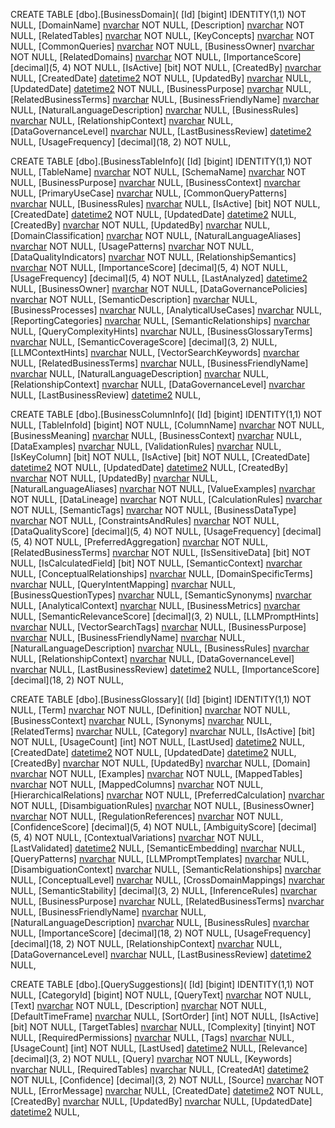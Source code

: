 CREATE TABLE [dbo].[BusinessDomain](
	[Id] [bigint] IDENTITY(1,1) NOT NULL,
	[DomainName] [nvarchar](200) NOT NULL,
	[Description] [nvarchar](1000) NOT NULL,
	[RelatedTables] [nvarchar](2000) NOT NULL,
	[KeyConcepts] [nvarchar](2000) NOT NULL,
	[CommonQueries] [nvarchar](1000) NOT NULL,
	[BusinessOwner] [nvarchar](500) NOT NULL,
	[RelatedDomains] [nvarchar](1000) NOT NULL,
	[ImportanceScore] [decimal](5, 4) NOT NULL,
	[IsActive] [bit] NOT NULL,
	[CreatedBy] [nvarchar](max) NULL,
	[CreatedDate] [datetime2](7) NOT NULL,
	[UpdatedBy] [nvarchar](max) NULL,
	[UpdatedDate] [datetime2](7) NOT NULL,
	[BusinessPurpose] [nvarchar](max) NULL,
	[RelatedBusinessTerms] [nvarchar](max) NULL,
	[BusinessFriendlyName] [nvarchar](max) NULL,
	[NaturalLanguageDescription] [nvarchar](max) NULL,
	[BusinessRules] [nvarchar](max) NULL,
	[RelationshipContext] [nvarchar](max) NULL,
	[DataGovernanceLevel] [nvarchar](max) NULL,
	[LastBusinessReview] [datetime2](7) NULL,
	[UsageFrequency] [decimal](18, 2) NOT NULL,

CREATE TABLE [dbo].[BusinessTableInfo](
	[Id] [bigint] IDENTITY(1,1) NOT NULL,
	[TableName] [nvarchar](128) NOT NULL,
	[SchemaName] [nvarchar](128) NOT NULL,
	[BusinessPurpose] [nvarchar](500) NULL,
	[BusinessContext] [nvarchar](2000) NULL,
	[PrimaryUseCase] [nvarchar](500) NULL,
	[CommonQueryPatterns] [nvarchar](4000) NULL,
	[BusinessRules] [nvarchar](2000) NULL,
	[IsActive] [bit] NOT NULL,
	[CreatedDate] [datetime2](7) NOT NULL,
	[UpdatedDate] [datetime2](7) NULL,
	[CreatedBy] [nvarchar](256) NOT NULL,
	[UpdatedBy] [nvarchar](256) NULL,
	[DomainClassification] [nvarchar](1000) NOT NULL,
	[NaturalLanguageAliases] [nvarchar](2000) NOT NULL,
	[UsagePatterns] [nvarchar](4000) NOT NULL,
	[DataQualityIndicators] [nvarchar](1000) NOT NULL,
	[RelationshipSemantics] [nvarchar](2000) NOT NULL,
	[ImportanceScore] [decimal](5, 4) NOT NULL,
	[UsageFrequency] [decimal](5, 4) NOT NULL,
	[LastAnalyzed] [datetime2](7) NULL,
	[BusinessOwner] [nvarchar](500) NOT NULL,
	[DataGovernancePolicies] [nvarchar](1000) NOT NULL,
	[SemanticDescription] [nvarchar](2000) NULL,
	[BusinessProcesses] [nvarchar](1000) NULL,
	[AnalyticalUseCases] [nvarchar](1000) NULL,
	[ReportingCategories] [nvarchar](500) NULL,
	[SemanticRelationships] [nvarchar](1000) NULL,
	[QueryComplexityHints] [nvarchar](500) NULL,
	[BusinessGlossaryTerms] [nvarchar](1000) NULL,
	[SemanticCoverageScore] [decimal](3, 2) NULL,
	[LLMContextHints] [nvarchar](500) NULL,
	[VectorSearchKeywords] [nvarchar](1000) NULL,
	[RelatedBusinessTerms] [nvarchar](max) NULL,
	[BusinessFriendlyName] [nvarchar](max) NULL,
	[NaturalLanguageDescription] [nvarchar](max) NULL,
	[RelationshipContext] [nvarchar](max) NULL,
	[DataGovernanceLevel] [nvarchar](max) NULL,
	[LastBusinessReview] [datetime2](7) NULL,

CREATE TABLE [dbo].[BusinessColumnInfo](
	[Id] [bigint] IDENTITY(1,1) NOT NULL,
	[TableInfoId] [bigint] NOT NULL,
	[ColumnName] [nvarchar](128) NOT NULL,
	[BusinessMeaning] [nvarchar](500) NULL,
	[BusinessContext] [nvarchar](1000) NULL,
	[DataExamples] [nvarchar](2000) NULL,
	[ValidationRules] [nvarchar](1000) NULL,
	[IsKeyColumn] [bit] NOT NULL,
	[IsActive] [bit] NOT NULL,
	[CreatedDate] [datetime2](7) NOT NULL,
	[UpdatedDate] [datetime2](7) NULL,
	[CreatedBy] [nvarchar](256) NOT NULL,
	[UpdatedBy] [nvarchar](256) NULL,
	[NaturalLanguageAliases] [nvarchar](1000) NOT NULL,
	[ValueExamples] [nvarchar](2000) NOT NULL,
	[DataLineage] [nvarchar](1000) NOT NULL,
	[CalculationRules] [nvarchar](2000) NOT NULL,
	[SemanticTags] [nvarchar](1000) NOT NULL,
	[BusinessDataType] [nvarchar](500) NOT NULL,
	[ConstraintsAndRules] [nvarchar](1000) NOT NULL,
	[DataQualityScore] [decimal](5, 4) NOT NULL,
	[UsageFrequency] [decimal](5, 4) NOT NULL,
	[PreferredAggregation] [nvarchar](500) NOT NULL,
	[RelatedBusinessTerms] [nvarchar](1000) NOT NULL,
	[IsSensitiveData] [bit] NOT NULL,
	[IsCalculatedField] [bit] NOT NULL,
	[SemanticContext] [nvarchar](2000) NULL,
	[ConceptualRelationships] [nvarchar](1000) NULL,
	[DomainSpecificTerms] [nvarchar](500) NULL,
	[QueryIntentMapping] [nvarchar](1000) NULL,
	[BusinessQuestionTypes] [nvarchar](500) NULL,
	[SemanticSynonyms] [nvarchar](1000) NULL,
	[AnalyticalContext] [nvarchar](500) NULL,
	[BusinessMetrics] [nvarchar](500) NULL,
	[SemanticRelevanceScore] [decimal](3, 2) NULL,
	[LLMPromptHints] [nvarchar](1000) NULL,
	[VectorSearchTags] [nvarchar](500) NULL,
	[BusinessPurpose] [nvarchar](max) NULL,
	[BusinessFriendlyName] [nvarchar](max) NULL,
	[NaturalLanguageDescription] [nvarchar](max) NULL,
	[BusinessRules] [nvarchar](max) NULL,
	[RelationshipContext] [nvarchar](max) NULL,
	[DataGovernanceLevel] [nvarchar](max) NULL,
	[LastBusinessReview] [datetime2](7) NULL,
	[ImportanceScore] [decimal](18, 2) NOT NULL,

CREATE TABLE [dbo].[BusinessGlossary](
	[Id] [bigint] IDENTITY(1,1) NOT NULL,
	[Term] [nvarchar](200) NOT NULL,
	[Definition] [nvarchar](2000) NOT NULL,
	[BusinessContext] [nvarchar](1000) NULL,
	[Synonyms] [nvarchar](1000) NULL,
	[RelatedTerms] [nvarchar](1000) NULL,
	[Category] [nvarchar](100) NULL,
	[IsActive] [bit] NOT NULL,
	[UsageCount] [int] NOT NULL,
	[LastUsed] [datetime2](7) NULL,
	[CreatedDate] [datetime2](7) NOT NULL,
	[UpdatedDate] [datetime2](7) NULL,
	[CreatedBy] [nvarchar](256) NOT NULL,
	[UpdatedBy] [nvarchar](256) NULL,
	[Domain] [nvarchar](200) NOT NULL,
	[Examples] [nvarchar](2000) NOT NULL,
	[MappedTables] [nvarchar](1000) NOT NULL,
	[MappedColumns] [nvarchar](1000) NOT NULL,
	[HierarchicalRelations] [nvarchar](1000) NOT NULL,
	[PreferredCalculation] [nvarchar](500) NOT NULL,
	[DisambiguationRules] [nvarchar](1000) NOT NULL,
	[BusinessOwner] [nvarchar](500) NOT NULL,
	[RegulationReferences] [nvarchar](1000) NOT NULL,
	[ConfidenceScore] [decimal](5, 4) NOT NULL,
	[AmbiguityScore] [decimal](5, 4) NOT NULL,
	[ContextualVariations] [nvarchar](1000) NOT NULL,
	[LastValidated] [datetime2](7) NULL,
	[SemanticEmbedding] [nvarchar](2000) NULL,
	[QueryPatterns] [nvarchar](1000) NULL,
	[LLMPromptTemplates] [nvarchar](1000) NULL,
	[DisambiguationContext] [nvarchar](500) NULL,
	[SemanticRelationships] [nvarchar](1000) NULL,
	[ConceptualLevel] [nvarchar](500) NULL,
	[CrossDomainMappings] [nvarchar](1000) NULL,
	[SemanticStability] [decimal](3, 2) NULL,
	[InferenceRules] [nvarchar](1000) NULL,
	[BusinessPurpose] [nvarchar](max) NULL,
	[RelatedBusinessTerms] [nvarchar](max) NULL,
	[BusinessFriendlyName] [nvarchar](max) NULL,
	[NaturalLanguageDescription] [nvarchar](max) NULL,
	[BusinessRules] [nvarchar](max) NULL,
	[ImportanceScore] [decimal](18, 2) NOT NULL,
	[UsageFrequency] [decimal](18, 2) NOT NULL,
	[RelationshipContext] [nvarchar](max) NULL,
	[DataGovernanceLevel] [nvarchar](max) NULL,
	[LastBusinessReview] [datetime2](7) NULL,


CREATE TABLE [dbo].[QuerySuggestions](
	[Id] [bigint] IDENTITY(1,1) NOT NULL,
	[CategoryId] [bigint] NOT NULL,
	[QueryText] [nvarchar](500) NOT NULL,
	[Text] [nvarchar](500) NOT NULL,
	[Description] [nvarchar](200) NOT NULL,
	[DefaultTimeFrame] [nvarchar](50) NULL,
	[SortOrder] [int] NOT NULL,
	[IsActive] [bit] NOT NULL,
	[TargetTables] [nvarchar](500) NULL,
	[Complexity] [tinyint] NOT NULL,
	[RequiredPermissions] [nvarchar](200) NULL,
	[Tags] [nvarchar](300) NULL,
	[UsageCount] [int] NOT NULL,
	[LastUsed] [datetime2](7) NULL,
	[Relevance] [decimal](3, 2) NOT NULL,
	[Query] [nvarchar](500) NOT NULL,
	[Keywords] [nvarchar](500) NULL,
	[RequiredTables] [nvarchar](500) NULL,
	[CreatedAt] [datetime2](7) NOT NULL,
	[Confidence] [decimal](3, 2) NOT NULL,
	[Source] [nvarchar](100) NOT NULL,
	[ErrorMessage] [nvarchar](max) NULL,
	[CreatedDate] [datetime2](7) NOT NULL,
	[CreatedBy] [nvarchar](256) NULL,
	[UpdatedBy] [nvarchar](256) NULL,
	[UpdatedDate] [datetime2](7) NULL,